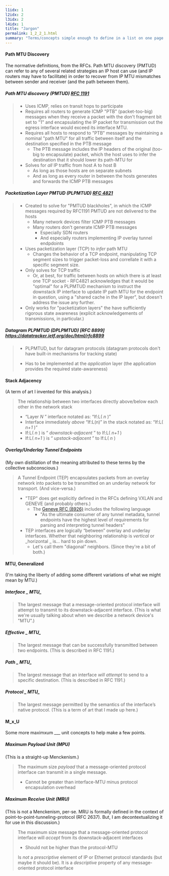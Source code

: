 ```yaml
---
l1idx: 1
l2idx: 2
l3idx: 2
l4idx: 1
title: "Jargon"
permalink: 1_2_2_1.html
summary: "Terms/concepts simple enough to define in a list on one page."
---
```


#### Path MTU Discovery

The normative definitions, from the RFCs.  Path MTU discovery (PMTUD) can refer to any of several related strategies an IP host can use (and IP routers may have to facilitate) in order to recover from IP MTU mismatches between sender and receiver (and the path between them).

##### Path MTU discovery (PMTUD) [RFC 1191](https://datatracker.ietf.org/doc/html/rfc1191)

> - Uses ICMP, relies on transit hops to participate
> - Requires all routers to generate ICMP "PTB" (packet-too-big) messages when they receive a packet with the don't fragment bit set to "1" and encapsulating the IP packet for transmission out the egress interface would exceed its interface MTU.
> - Requires all hosts to respond to "PTB" messages by maintaining a nominal "path MTU" for all traffic between itself and the destination specified in the PTB message
>   - The PTB message includes the IP headers of the original (too-big to encapsulate) packet, which the host uses to infer the destination that it should lower its path-MTU for
> - Solves for _all_ IP traffic from host A to host B
>   - As long as those hosts are on separate subnets
>   - And as long as every router in between the hosts generates and forwards the ICMP PTB messages

##### Packetization Layer PMTUD (PLPMTUD) [RFC 4821](https://datatracker.ietf.org/doc/html/rfc4821)

> - Created to solve for "PMTUD blackholes", in which the ICMP messages required by RFC1191 PMTUD are not delivered to the hosts
>   - Many network devices filter ICMP PTB messages
>   - Many routers don't generate ICMP PTB messages
>     - Especially SDN routers
>     - And especially routers implementing IP overlay tunnel endpdoints
> - Uses packetization layer (TCP) to  _infer_  path MTU
>   - Changes the behavior of a TCP endpoint, manipulating TCP segment sizes to trigger packet-loss and correllate it with a specific segment size.
> - Only solves for TCP traffic
>   - Or, at best, for traffic between hosts on which there is at least one TCP socket
      - RFC4821 acknowledges that it would be "optimal" for a PLPMTUD mechanism to instruct the downstack IP interface to update IP path MTU for the endpoint in question, using a "shared cache in the IP layer", but doesn't address the issue any further.
> - Only works for "packetization layers" the have sufficiently rigorous state awareness (explicit acknowledgements of transmissions, in particular.)

##### Datagram PLPMTUD (DPLPMTUD) [RFC 8899] https://datatracker.ietf.org/doc/html/rfc8899

> - PLPMTUD, but for datagram protocols (datagram protocols don't have built-in mechanisms for tracking state)
>
> - Has to be implemented at the  _application_  layer  (the application provides the required state-awareness)

#### Stack Adjacency

(A term of art I invented for this analysis.)

> The relationship between two interfaces directly above/below each other in the network stack
>
> - “Layer  _N_ ” interface notated as: “If:L( _n_ )”
> - Interface immediately  _above_  “If:L(n)” in the stack notated as: “If:L( _n+1_ )”
> - If:L( _n_ ) is “ _downstack-adjacent_ ” to If:L( _n+1_ )
> - If:L( _n+1_ ) is “ _upstack-adjacent_ ” to If:L( _n_ )

##### Overlay/Underlay Tunnel Endpoints

(My own distillation of the meaning attributed to these terms by the collective subconscious.)

> A Tunnel Endpoint (TEP) encapsulates packets from an overlay network into packets to be transmitted on an underlay network for transport.  (And vice-versa.)
> - "TEP" does get explicitly defined in the RFCs defining VXLAN and GENEVE (and probably others.)
>   - The [Geneve RFC (8926)](https://datatracker.ietf.org/doc/html/rfc8926) includes the following language
>     - "As the ultimate consumer of any tunnel metadata, tunnel endpoints have the highest level of requirements for parsing and interpreting tunnel headers"
> - TEP interfaces are logically “between” overlay and underlay interfaces.  Whether that neighboring relationship is  _vertical_  or  _horizontal _ is… hard to pin down.
>   - Let's call them "diagonal" neighbors. (Since they're a bit of both.)

#### MTU, Generalized

(I'm taking the liberty of adding some different variations of what we might mean by MTU.)

##### _Interface_  _ MTU_ 

> The largest message that a message-oriented protocol interface will attempt to transmit to its downstack-adjacent interface.  (This is what we're usually talking about when we describe a network device's "MTU".)

##### _Effective_  _ MTU_

> The largest message that can be successfully transmitted between two endpoints.  (This is described in RFC 1191.)

##### _Path_  _ MTU_ 

> The largest message that an interface  _will attempt_  to send to a specific destination.  (This is described in RFC 1191.)

##### _Protocol_  _ MTU_

> The largest message permitted by the semantics of the interface’s native protocol.  (This is a term of art that I made up here.)

#### M_x_U

Some more maximxum ___ unit concepts to help make a few points.

##### Maximum Payload Unit (MPU)

(This is a straight-up Menckenism.)

> The maximum size  _payload_  that a message-oriented protocol interface can transmit in a single message.
>
> - Cannot be greater than interface-MTU minus protocol encapsulation overhead

##### Maximum Receive Unit (MRU)

(This is not a Menckenism, per-se.  MRU is formally defined in the context of point-to-point-tunneling-protocol (RFC 2637).  But, I am decontextualizing it for use in this discussion.)

> The maximum size message that a message-oriented protocol interface will  _accept_  from its downstack-adjacent interfaces
>
> - Should not be higher than the protocol-MTU
>
> Is _not_  a  _prescriptive_  element of IP or Ethernet protocol standards (but maybe it should be).  It is a _descriptive_  property of any message-oriented protocol interface
